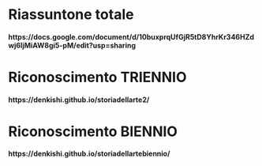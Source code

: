 # Riassuntone totale
<h4> https://docs.google.com/document/d/10buxprqUfGjR5tD8YhrKr346HZdwj6IjMiAW8gi5-pM/edit?usp=sharing </h4>


# Riconoscimento TRIENNIO
<h4> https://denkishi.github.io/storiadellarte2/ </h4>

# Riconoscimento BIENNIO
<h4> https://denkishi.github.io/storiadellartebiennio/ </h4>
